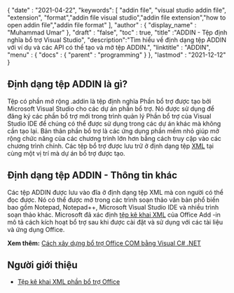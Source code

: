 {
  "date" : "2021-04-22",
  "keywords": [ "addin file", "visual studio addin file", "extension", "format","addin file visual studio","addin file extension","how to open addin file","addin file format" ],
  "author" : {
    "display_name" : "Muhammad Umar"
},
  "draft" : "false",
  "toc" : true,
  "title" :"ADDIN - Tệp định nghĩa bổ trợ Visual Studio",
  "description":"Tìm hiểu về định dạng tệp ADDIN với ví dụ và các API có thể tạo và mở tệp ADDIN.",
  "linktitle" : "ADDIN",
  "menu" : {
    "docs" : {
      "parent" : "programming"
}
},
  "lastmod" : "2021-12-12"
}

## Định dạng tệp ADDIN là gì?

Tệp có phần mở rộng .addin là tệp định nghĩa Phần bổ trợ được tạo bởi Microsoft Visual Studio cho các dự án phần bổ trợ. Nó được sử dụng để đăng ký các phần bổ trợ mới trong trình quản lý Phần bổ trợ của Visual Studio IDE để chúng có thể được sử dụng trong các dự án khác mà không cần tạo lại. Bản thân phần bổ trợ là các ứng dụng phần mềm nhỏ giúp mở rộng chức năng của các chương trình lớn hơn bằng cách truy cập vào các chương trình chính. Các tệp bổ trợ được lưu trữ ở định dạng tệp [XML](/vi/web/xml/) tại cùng một vị trí mà dự án bổ trợ được tạo.

## Định dạng tệp ADDIN - Thông tin khác

Các tệp ADDIN được lưu vào đĩa ở định dạng tệp XML mà con người có thể đọc được. Nó có thể được mở trong các trình soạn thảo văn bản phổ biến bao gồm Notepad, Notepad++, Microsoft Visual Studio IDE và nhiều trình soạn thảo khác. Microsoft đã xác định [tệp kê khai XML](https://learn.microsoft.com/en-us/office/dev/add-ins/develop/add-in-manifests?tabs=tabid-1) của Office Add -in mô tả cách kích hoạt bổ trợ sau khi được cài đặt và sử dụng với các tài liệu và ứng dụng Office.

**Xem thêm:** [Cách xây dựng bổ trợ Office COM bằng Visual C# .NET](https://learn.microsoft.com/en-us/previous-versions/office/troubleshoot/office-developer/office-com-add-in-using-visual-c)

## Người giới thiệu

* [Tệp kê khai XML phần bổ trợ Office](https://learn.microsoft.com/en-us/office/dev/add-ins/develop/add-in-manifests?tabs=tabid-1)

